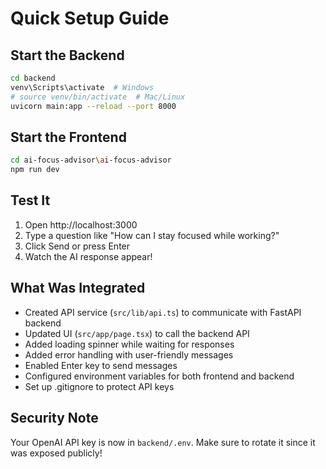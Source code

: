 # Quick Setup Guide

## Start the Backend
```bash
cd backend
venv\Scripts\activate  # Windows
# source venv/bin/activate  # Mac/Linux
uvicorn main:app --reload --port 8000
```

## Start the Frontend
```bash
cd ai-focus-advisor\ai-focus-advisor
npm run dev
```

## Test It
1. Open http://localhost:3000
2. Type a question like "How can I stay focused while working?"
3. Click Send or press Enter
4. Watch the AI response appear!

## What Was Integrated
- Created API service (`src/lib/api.ts`) to communicate with FastAPI backend
- Updated UI (`src/app/page.tsx`) to call the backend API
- Added loading spinner while waiting for responses
- Added error handling with user-friendly messages
- Enabled Enter key to send messages
- Configured environment variables for both frontend and backend
- Set up .gitignore to protect API keys

## Security Note
Your OpenAI API key is now in `backend/.env`. Make sure to rotate it since it was exposed publicly!
